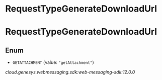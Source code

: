 # RequestTypeGenerateDownloadUrl


# RequestTypeGenerateDownloadUrl

## Enum


* `GETATTACHMENT` (value: `"getAttachment"`)




_cloud.genesys.webmessaging.sdk:web-messaging-sdk:12.0.0_
